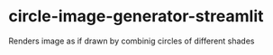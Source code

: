 # circle-image-generator-streamlit
Renders image as if drawn by combinig circles of different shades
